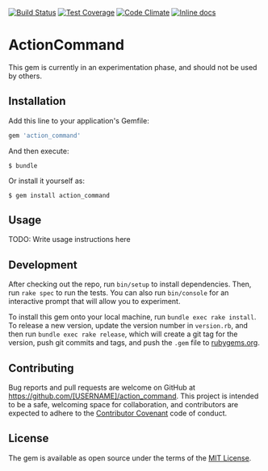 [![Build Status](https://travis-ci.org/chrisjones-tripletri/action_command.svg?branch=master)](https://travis-ci.org/chrisjones-tripletri/action_command)
[![Test Coverage](https://codeclimate.com/github/chrisjones-tripletri/action_command/badges/coverage.svg)](https://codeclimate.com/github/chrisjones-tripletri/action_command/coverage)
[![Code Climate](https://codeclimate.com/github/chrisjones-tripletri/action_command/badges/gpa.svg)](https://codeclimate.com/github/chrisjones-tripletri/action_command)
[![Inline docs](http://inch-ci.org/github/chrisjones-tripletri/action_command.svg)](http://inch-ci.org/github/chrisjones-tripletri/action_command)

# ActionCommand

This gem is currently in an experimentation phase, and should not be used by others.

## Installation

Add this line to your application's Gemfile:

```ruby
gem 'action_command'
```

And then execute:

    $ bundle

Or install it yourself as:

    $ gem install action_command

## Usage

TODO: Write usage instructions here

## Development

After checking out the repo, run `bin/setup` to install dependencies. Then, run `rake spec` to run the tests. You can also run `bin/console` for an interactive prompt that will allow you to experiment.

To install this gem onto your local machine, run `bundle exec rake install`. To release a new version, update the version number in `version.rb`, and then run `bundle exec rake release`, which will create a git tag for the version, push git commits and tags, and push the `.gem` file to [rubygems.org](https://rubygems.org).

## Contributing

Bug reports and pull requests are welcome on GitHub at https://github.com/[USERNAME]/action_command. This project is intended to be a safe, welcoming space for collaboration, and contributors are expected to adhere to the [Contributor Covenant](http://contributor-covenant.org) code of conduct.


## License

The gem is available as open source under the terms of the [MIT License](http://opensource.org/licenses/MIT).

